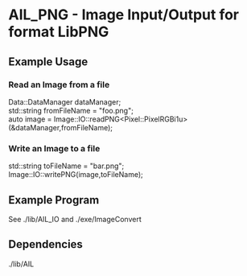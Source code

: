 
# AIL_PNG - Image Input/Output for format LibPNG

## Example Usage

### Read an Image from a file
Data::DataManager dataManager;  
std::string fromFileName = "foo.png";  
auto image = Image::IO::readPNG\<Pixel::PixelRGBi1u\>(&dataManager,fromFileName);

### Write an Image to a file
std::string toFileName = "bar.png";  
Image::IO::writePNG(image,toFileName);

## Example Program
See ./lib/AIL_IO and ./exe/ImageConvert

## Dependencies

./lib/AIL  
